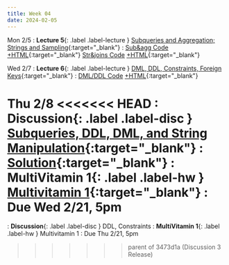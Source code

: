 ```yaml
---
title: Week 04
date: 2024-02-05
---
```


Mon 2/5
: **Lecture 5**{: .label .label-lecture } [Subqueries and Aggregation;](https://docs.google.com/presentation/d/1bT3UPAuXSo9rYGGjjzWBAggHCFoLWKU1Z2xs6VhsfMI/edit#slide=id.g24229eb25b9_0_139) [Strings and Sampling](https://docs.google.com/presentation/d/10MesC_5MxO-IfXsQbgyEerLpEtkpZc2iXzp0zBIInoQ/edit#slide=id.g2766bdd51c1_0_170){:target="\_blank"}
	: [Sub&agg Code](https://data101.datahub.berkeley.edu/hub/user-redirect/git-pull?repo=https%3A%2F%2Fgithub.com%2Fcal-data-eng%2Fsp24-materials.git&urlpath=lab%2Ftree%2Fsp24-materials.git%2Flecture%2Flec05%2Flec05-subq-agg.ipynb&branch=main) [+HTML](https://www.data101.org/sp24/resources/assets/lectures/lec05/lec05-subq-agg.html){:target="\_blank"}
	[Str&joins Code](https://data101.datahub.berkeley.edu/hub/user-redirect/git-pull?repo=https%3A%2F%2Fgithub.com%2Fcal-data-eng%2Fsp24-materials.git&urlpath=lab%2Ftree%2Fsp24-materials.git%2Flecture%2Flec05%2Flec05-strings-joins.ipynb&branch=main) [+HTML](https://www.data101.org/sp24/resources/assets/lectures/lec05/lec05-strings-joins.html){:target="\_blank"}

Wed 2/7
: **Lecture 6**{: .label .label-lecture } [DML, DDL, Constraints, Foreign Keys](https://docs.google.com/presentation/d/1zbMFyd6BMSsQB0nqjp6J2KPc1RnI9z3UiDBCGIBqlmo/edit?usp=sharing){:target="\_blank"}
	: [DML/DDL Code](https://data101.datahub.berkeley.edu/hub/user-redirect/git-pull?repo=https%3A%2F%2Fgithub.com%2Fcal-data-eng%2Fsp24-materials.git&urlpath=lab%2Ftree%2Fsp24-materials.git%2Flecture%2Flec06%2Flec06.ipynb&branch=main) [+HTML](https://www.data101.org/sp24/resources/assets/lectures/lec06/lec06.html){:target="\_blank"}

Thu 2/8 
<<<<<<< HEAD
: **Discussion**{: .label .label-disc } [Subqueries, DDL, DML, and String Manipulation](https://drive.google.com/file/d/1AU7AwuZy_pzOLIghAhzlptQml8T8U4_w/view?usp=sharing){:target="_blank"}
  : [Solution](https://drive.google.com/file/d/1j0c2JDOHMo8ZJ0vGTIQyhlMYU9EXep8Z/view?usp=sharing){:target="_blank"}
: **MultiVitamin 1**{: .label .label-hw } [Multivitamin 1](https://www.gradescope.com/courses/707300/assignments/4056782){:target="_blank"}
  : Due Wed 2/21, 5pm
=======
: **Discussion**{: .label .label-disc } DDL, Constraints
: **MultiVitamin 1**{: .label .label-hw } Multivitamin 1
  : Due Thu 2/21, 5pm
>>>>>>> parent of 3473d1a (Discussion 3 Release)
